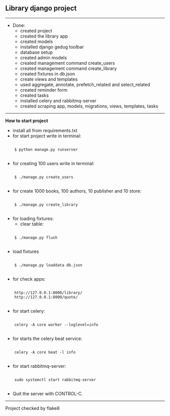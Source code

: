 ##  Library django project

--------
* Done:
  * created project
  * created the library app
  * created models
  * installed django gedug toolbar
  * database setup
  * created admin models
  * created management command create_users
  * created management command create_library
  * created fixtures in db.json
  * create views and templates
  * used aggregate, annotate, prefetch_related and select_related
  * created reminder form
  * created tasks
  * installed celery and rabbitmq-server
  * created scraping app, models, migrations, views, templates, tasks
--------
**How to start project**
* install all from requirements.txt
* for start project write in terminal:
```
    
    $ python manage.py runserver
    
```
* for creating 100 users write in terminal:
```
    
    $ ./manage.py create_users
    
```
* for create 1000 books, 100 authors, 10 publisher and 10 store:
```
    
    $ ./manage.py create_library
    
```
* for loading fixtures:
  * clear table:
```
    
    $ ./manage.py flush
    
```
  * load fixtures
```
    
    $ ./manage.py loaddata db.json
    
```
* for check apps:
```
    
    http://127.0.0.1:8000/library/
    http://127.0.0.1:8000/quote/
    
```
* for start celery:
```
    
    celery -A core worker --loglevel=info
    
```
* for starts the celery beat service:
```
    
    celery -A core beat -l info
    
```
* for start rabbitmq-server:
```
    
    sudo systemctl start rabbitmq-server
    
```
* Quit the server with CONTROL-C.
--------
Project checked by flake8